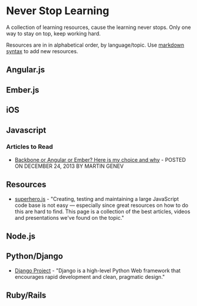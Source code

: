 # Never Stop Learning

A collection of learning resources, cause the learning never stops. Only one way to stay on top, keep working hard.

Resources are in in alphabetical order, by language/topic. Use [markdown syntax](http://daringfireball.net/projects/markdown/syntax "Markdown Syntax Reference") to add new resources.

## Angular.js

## Ember.js

## iOS

## Javascript

### Articles to Read

- [Backbone or Angular or Ember? Here is my choice and why](http://www.100percentjs.com/backbone-or-angular-or-ember-here-is-my-choice-and-why/) - POSTED ON DECEMBER 24, 2013 BY MARTIN GENEV

## Resources

- [superhero.js](http://superherojs.com/ "A collection of JS resources.") - "Creating, testing and maintaining a large JavaScript code base is not easy — especially since great resources on how to do this are hard to find. This page is a collection of the best articles, videos and presentations we've found on the topic."

## Node.js

## Python/Django

- [Django Project](https://www.djangoproject.com/) - "Django is a high-level Python Web framework that encourages rapid development and clean, pragmatic design."

## Ruby/Rails



